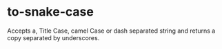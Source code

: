 # to-snake-case
Accepts a, Title Case, camel Case or dash separated string and returns a copy separated by underscores.
